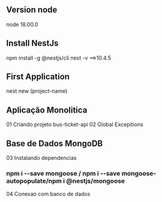## Version node
node 18.00.0

## Install NestJs
npm install -g @nestjs/cli
nest -v ==>10.4.5   

## First Application
nest new (project-name)

## Aplicação Monolitica
01 Criando projeto bus-ticket-api
02 Global Excepitions

## Base de Dados MongoDB
03 Instalando dependencias  
### npm i --save mongoose / npm i --save mongoose-autopopulate/npm i @nestjs/mongoose ###
04 Conexao com banco de dados


